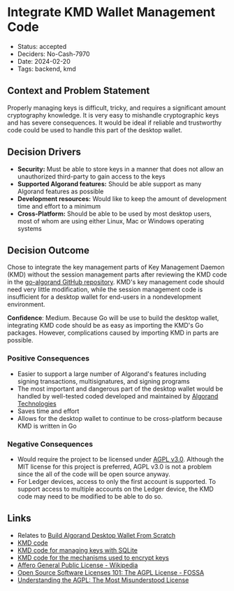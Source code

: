 # Integrate KMD Wallet Management Code

- Status: accepted
- Deciders: No-Cash-7970
- Date: 2024-02-20
- Tags: backend, kmd

## Context and Problem Statement

Properly managing keys is difficult, tricky, and requires a significant amount cryptography knowledge. It is very easy to mishandle cryptographic keys and has severe consequences. It would be ideal if reliable and trustworthy code could be used to handle this part of the desktop wallet.

## Decision Drivers

- **Security:** Must be able to store keys in a manner that does not allow an unauthorized third-party to gain access to the keys
- **Supported Algorand features:** Should be able support as many Algorand features as possible
- **Development resources:** Would like to keep the amount of development time and effort to a minimum
- **Cross-Platform:** Should be able to be used by most desktop users, most of whom are using either Linux, Mac or Windows operating systems

## Decision Outcome

Chose to integrate the key management parts of Key Management Daemon (KMD) without the session management parts after reviewing the KMD code in the [go-algorand GitHub repository](https://github.com/algorand/go-algorand). KMD's key management code should need very little modification, while the session management code is insufficient for a desktop wallet for end-users in a nondevelopment environment.

**Confidence**: Medium. Because Go will be use to build the desktop wallet, integrating KMD code should be as easy as importing the KMD's Go packages. However, complications caused by importing KMD in parts are possible.

### Positive Consequences

- Easier to support a large number of Algorand's features including signing transactions, multisignatures, and signing programs
- The most important and dangerous part of the desktop wallet would be handled by well-tested coded developed and maintained by [Algorand Technologies](https://algorandtechnologies.com/)
- Saves time and effort
- Allows for the desktop wallet to continue to be cross-platform because KMD is written in Go

### Negative Consequences

- Would require the project to be licensed under [AGPL v3.0](https://choosealicense.com/licenses/agpl-3.0/). Although the MIT license for this project is preferred, AGPL v3.0 is not a problem since the all of the code will be open source anyway.
- For Ledger devices, access to only the first account is supported. To support access to multiple accounts on the Ledger device, the KMD code may need to be modified to be able to do so.

## Links

- Relates to [Build Algorand Desktop Wallet From Scratch](20231231-build-algorand-desktop-wallet-from-scratch.md)
- [KMD code](https://github.com/algorand/go-algorand/tree/eceed7c0d3df0f412ede27c1aa2b68e0fa21ccab/daemon/kmd)
- [KMD code for managing keys with SQLite](https://github.com/algorand/go-algorand/blob/master/daemon/kmd/wallet/driver/sqlite.go)
- [KMD code for the mechanisms used to encrypt keys](https://github.com/algorand/go-algorand/blob/master/daemon/kmd/wallet/driver/sqlite_crypto.go)
- [Affero General Public License - Wikipedia](https://en.wikipedia.org/wiki/Affero_General_Public_License)
- [Open Source Software Licenses 101: The AGPL License - FOSSA](https://fossa.com/blog/open-source-software-licenses-101-agpl-license/)
- [Understanding the AGPL: The Most Misunderstood License](https://medium.com/swlh/understanding-the-agpl-the-most-misunderstood-license-86fd1fe91275)
